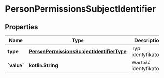 
# PersonPermissionsSubjectIdentifier

## Properties
| Name | Type | Description | Notes |
| ------------ | ------------- | ------------- | ------------- |
| **type** | [**PersonPermissionsSubjectIdentifierType**](PersonPermissionsSubjectIdentifierType.md) | Typ identyfikatora. |  |
| **&#x60;value&#x60;** | **kotlin.String** | Wartość identyfikatora. |  |



